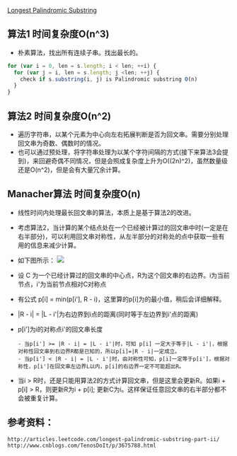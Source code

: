 [Longest Palindromic Substring](https://leetcode.com/problems/longest-palindromic-substring/#/description)

## 算法1 时间复杂度O(n^3)

- 朴素算法，找出所有连续子串。找出最长的。

```js
for (var i = 0, len = s.length; i < len; ++i) {
  for (var j = i, len = s.length; j <len; ++j) {
    check if s.substring(i, j) is Palindromic substring O(n)
  }
}
```

## 算法2 时间复杂度O(n^2)

- 遍历字符串，以某个元素为中心向左右拓展判断是否为回文串。需要分别处理回文串为奇数、偶数时的情况。
- 也可以通过预处理，将字符串处理为以某个字符间隔的方式(接下来算法3会提到)，来回避奇偶不同情况，但是会照成复杂度上升为O((2n)^2)，虽然数量级还是O(n^2)，但是会有大量冗余计算。

## Manacher算法 时间复杂度O(n)

- 线性时间内处理最长回文串的算法，本质上是基于算法2的改进。
- 考虑算法2，当计算的某个结点处在一个已经被计算过的回文串中时(一定是在右半部分)，可以利用回文串对称性，从左半部分的对称处的点中获取一些有用的信息来减少计算。
- 如下图所示：
![](https://img.alicdn.com/tfs/TB1RFotPVXXXXaaaVXXXXXXXXXX-640-99.png)


- 设 C 为一个已经计算过的回文串的中心点，R为这个回文串的右边界。i为当前节点，i'为当前节点相对C对称点
- 有公式 p[i] = min(p[i'], R - i)，这里算的p[i]为的最小值，稍后会详细解释。
- |R - i| = |L - i'|为右边界到i点的距离(同时等于左边界到i'点的距离)
- p[i']为i的对称点i'的回文串长度
  ```
  - 当p[i'] >= |R - i| = |L - i'|时，可知 p[i] 一定大于等于|L - i'|，根据对称性回文串到右边界R都是已知的，所以p[i]=|R - i|一定成立。
  - 当p[i'] < |R - i| = |L - i'|时，由对称性可知，p[i]一定等于p[i']，根据对称性，p[i']在回文串左边界L以内，p[i]的右边界一定不可能超出R。
  ```
- 当i > R时，还是只能用算法2的方式计算回文串，但是这里会更新R。如果i + p[i] > R，则更新R为i + p[i]; 更新C为i。这样保证任意回文串的右半部分都不会被重复计算。

## 参考资料：
```
http://articles.leetcode.com/longest-palindromic-substring-part-ii/
http://www.cnblogs.com/TenosDoIt/p/3675788.html
```


